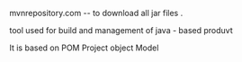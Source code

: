 mvnrepository.com -- to download all jar files .

tool used for build and management of java - based produvt 

It is based on POM Project object Model